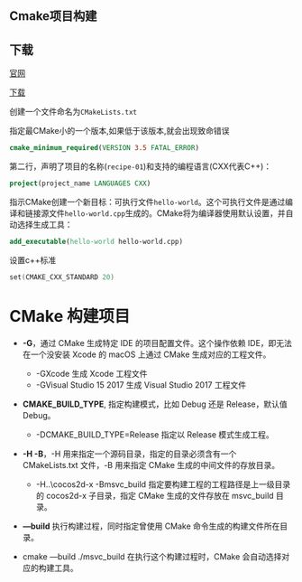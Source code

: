 ## Cmake项目构建

## 下载

[官网](https://cmake.org/)

[下载](https://cmake.org/download/)

创建一个文件命名为`CMakeLists.txt`

指定最CMake小的一个版本,如果低于该版本,就会出现致命错误

```cmake
cmake_minimum_required(VERSION 3.5 FATAL_ERROR)
```

第二行，声明了项目的名称(`recipe-01`)和支持的编程语言(CXX代表C++)：

```cmake
project(project_name LANGUAGES CXX)
```

指示CMake创建一个新目标：可执行文件`hello-world`。这个可执行文件是通过编译和链接源文件`hello-world.cpp`生成的。CMake将为编译器使用默认设置，并自动选择生成工具：

```cmake
add_executable(hello-world hello-world.cpp)
```

设置c++标准

```cpp
set(CMAKE_CXX_STANDARD 20)
```

# CMake 构建项目

- **-G**，通过 CMake 生成特定 IDE 的项目配置文件。这个操作依赖 IDE，即无法在一个没安装 Xcode 的 macOS 上通过 CMake 生成对应的工程文件。
  - -GXcode 生成 Xcode 工程文件
  - -GVisual Studio 15 2017 生成 Visual Studio 2017 工程文件
- **CMAKE_BUILD_TYPE**, 指定构建模式，比如 Debug 还是 Release，默认值 Debug。
  - -DCMAKE_BUILD_TYPE=Release 指定以 Release 模式生成工程。
- **-H -B**，-H 用来指定一个源码目录，指定的目录必须含有一个 CMakeLists.txt 文件，-B 用来指定 CMake 生成的中间文件的存放目录。
  - -H..\cocos2d-x  -Bmsvc_build 指定要构建工程的工程路径是上一级目录的 cocos2d-x 子目录，指定 CMake 生成的文件存放在 msvc_build 目录。
- **—build** 
  执行构建过程，同时指定曾使用 CMake 命令生成的构建文件所在目录。

- cmake —build ./msvc_build 在执行这个构建过程时，CMake 会自动选择对应的构建工具。

